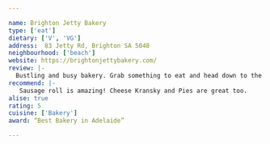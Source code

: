 ```yaml
---

name: Brighton Jetty Bakery
type: ['eat']
dietary: ['V', 'VG']
address:  83 Jetty Rd, Brighton SA 5048
neighbourhood: ['beach']
website: https://brightonjettybakery.com/
review: |-
  Bustling and busy bakery. Grab something to eat and head down to the beach to eat and walk it off.
recommend: |-
   Sausage roll is amazing! Cheese Kransky and Pies are great too.
alise: true
rating: 5
cuisine: ['Bakery']
award: “Best Bakery in Adelaide”

---
```

